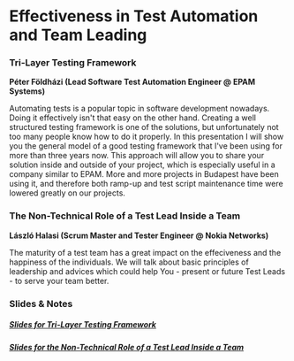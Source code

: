 # Effectiveness in Test Automation and Team Leading

### Tri-Layer Testing Framework
__Péter Földházi (Lead Software Test Automation Engineer @ EPAM Systems)__

Automating tests is a popular topic in software development nowadays. Doing it effectively isn't that easy on the other hand. Creating a well structured testing framework is one of the solutions, but unfortunately not too many people know how to do it properly. In this presentation I will show you the general model of a good testing framework that I've been using for more than three years now. This approach will allow you to share your solution inside and outside of your project, which is especially useful in a company similar to EPAM. More and more projects in Budapest have been using it, and therefore both ramp-up and test script maintenance time were lowered greatly on our projects.

### The Non-Technical Role of a Test Lead Inside a Team
__László Halasi (Scrum Master and Tester Engineer @ Nokia Networks)__

The maturity of a test team has a great impact on the effeciveness and the happiness of the individuals. We will talk about basic principles of leadership and advices which could help You - present or future Test Leads - to serve your team better.

### Slides & Notes
##### [Slides for Tri-Layer Testing Framework](/docs/Tri-Layer_Testing_Framework_-_palinQA.pptx)
##### [Slides for the Non-Technical Role of a Test Lead Inside a Team](/docs/10ElementsOfLeadership_Laszlo_Halasi_PalinQA.pdf)
